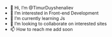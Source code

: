 - 👋 Hi, I’m @TimurDuyshenaliev
- 👀 I’m interested in Front-end Development
- 🌱 I’m currently learning Js
- 💞️ I’m looking to collaborate on interested sites
- 📫 How to reach me add soon

<!---
TimurDuyshenaliev/TimurDuyshenaliev is a ✨ special ✨ repository because its `README.md` (this file) appears on your GitHub profile.
You can click the Preview link to take a look at your changes.
--->
